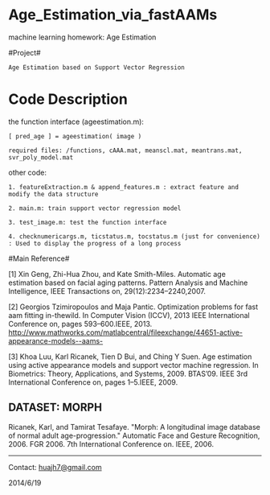 Age_Estimation_via_fastAAMs
===========================
machine learning homework: Age Estimation

#Project#

	Age Estimation based on Support Vector Regression	


Code Description
=================

the function interface (ageestimation.m): 

	[ pred_age ] = ageestimation( image )  
	
	required files: /functions, cAAA.mat, meanscl.mat, meantrans.mat, svr_poly_model.mat


other code:

	1. featureExtraction.m & append_features.m : extract feature and modify the data structure
	
	2. main.m: train support vector regression model
	
	3. test_image.m: test the function interface
	
	4. checknumericargs.m, ticstatus.m, tocstatus.m (just for convenience) : Used to display the progress of a long process
	

#Main Reference#

[1] Xin Geng, Zhi-Hua Zhou, and Kate Smith-Miles. Automatic age estimation based on facial aging patterns. Pattern Analysis and Machine Intelligence, IEEE Transactions on, 29(12):2234–2240,2007.

[2] Georgios Tzimiropoulos and Maja Pantic. Optimization problems for fast aam fitting in-thewild.
In Computer Vision (ICCV), 2013 IEEE International Conference on, pages 593–600.IEEE, 2013.
http://www.mathworks.com/matlabcentral/fileexchange/44651-active-appearance-models--aams-

[3] Khoa Luu, Karl Ricanek, Tien D Bui, and Ching Y Suen. Age estimation using active appearance models and support vector machine regression. In Biometrics: Theory, Applications, and Systems, 2009. BTAS’09. IEEE 3rd International Conference on, pages 1–5.IEEE, 2009.

DATASET: MORPH
--------------

Ricanek, Karl, and Tamirat Tesafaye. "Morph: A longitudinal image database of normal adult age-progression." Automatic Face and Gesture Recognition, 2006. FGR 2006. 7th International Conference on. IEEE, 2006.

___________

Contact: huajh7@gmail.com

2014/6/19



